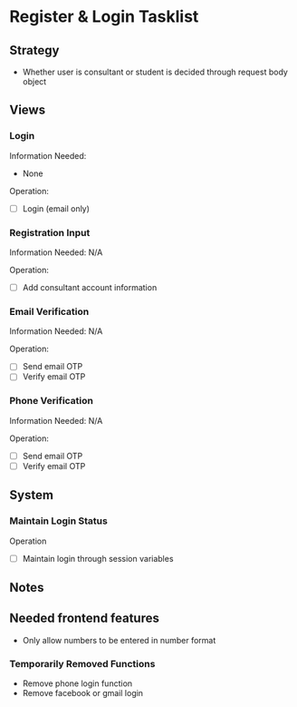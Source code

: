 # Register & Login Tasklist

## Strategy
- Whether user is consultant or student is decided through request body object

## Views

### Login
Information Needed:
- None

Operation:
- [ ] Login (email only)

### Registration Input
Information Needed: N/A

Operation:
- [ ] Add consultant account information

### Email Verification
Information Needed: N/A

Operation:
- [ ] Send email OTP
- [ ] Verify email OTP

### Phone Verification
Information Needed: N/A

Operation:
- [ ] Send email OTP
- [ ] Verify email OTP

## System

### Maintain Login Status
Operation
- [ ] Maintain login through session variables

## Notes

## Needed frontend features
- Only allow numbers to be entered in number format

### Temporarily Removed Functions
- Remove phone login function
- Remove facebook or gmail login

